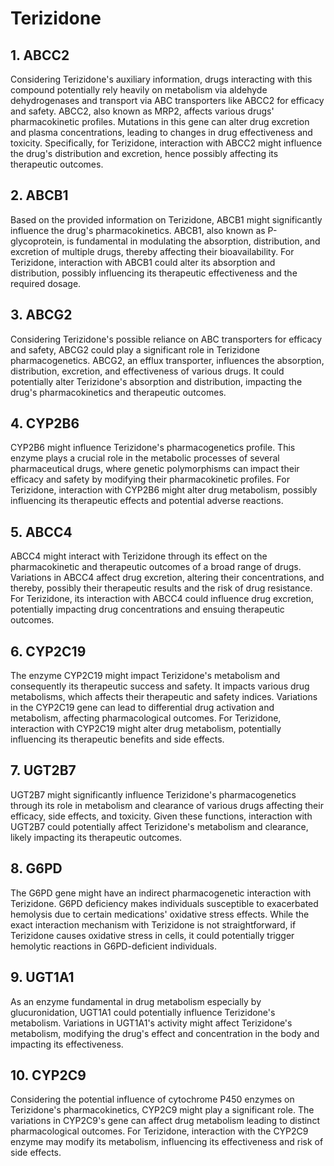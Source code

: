 # Terizidone

## 1. ABCC2
Considering Terizidone's auxiliary information, drugs interacting with this compound potentially rely heavily on metabolism via aldehyde dehydrogenases and transport via ABC transporters like ABCC2 for efficacy and safety. ABCC2, also known as MRP2, affects various drugs' pharmacokinetic profiles. Mutations in this gene can alter drug excretion and plasma concentrations, leading to changes in drug effectiveness and toxicity. Specifically, for Terizidone, interaction with ABCC2 might influence the drug's distribution and excretion, hence possibly affecting its therapeutic outcomes.

## 2. ABCB1
Based on the provided information on Terizidone, ABCB1 might significantly influence the drug's pharmacokinetics. ABCB1, also known as P-glycoprotein, is fundamental in modulating the absorption, distribution, and excretion of multiple drugs, thereby affecting their bioavailability. For Terizidone, interaction with ABCB1 could alter its absorption and distribution, possibly influencing its therapeutic effectiveness and the required dosage.

## 3. ABCG2
Considering Terizidone's possible reliance on ABC transporters for efficacy and safety, ABCG2 could play a significant role in Terizidone pharmacogenetics. ABCG2, an efflux transporter, influences the absorption, distribution, excretion, and effectiveness of various drugs. It could potentially alter Terizidone's absorption and distribution, impacting the drug's pharmacokinetics and therapeutic outcomes.

## 4. CYP2B6
CYP2B6 might influence Terizidone's pharmacogenetics profile. This enzyme plays a crucial role in the metabolic processes of several pharmaceutical drugs, where genetic polymorphisms can impact their efficacy and safety by modifying their pharmacokinetic profiles. For Terizidone, interaction with CYP2B6 might alter drug metabolism, possibly influencing its therapeutic effects and potential adverse reactions.

## 5. ABCC4
ABCC4 might interact with Terizidone through its effect on the pharmacokinetic and therapeutic outcomes of a broad range of drugs. Variations in ABCC4 affect drug excretion, altering their concentrations, and thereby, possibly their therapeutic results and the risk of drug resistance. For Terizidone, its interaction with ABCC4 could influence drug excretion, potentially impacting drug concentrations and ensuing therapeutic outcomes.

## 6. CYP2C19
The enzyme CYP2C19 might impact Terizidone's metabolism and consequently its therapeutic success and safety. It impacts various drug metabolisms, which affects their therapeutic and safety indices. Variations in the CYP2C19 gene can lead to differential drug activation and metabolism, affecting pharmacological outcomes. For Terizidone, interaction with CYP2C19 might alter drug metabolism, potentially influencing its therapeutic benefits and side effects.

## 7. UGT2B7
UGT2B7 might significantly influence Terizidone's pharmacogenetics through its role in metabolism and clearance of various drugs affecting their efficacy, side effects, and toxicity. Given these functions, interaction with UGT2B7 could potentially affect Terizidone's metabolism and clearance, likely impacting its therapeutic outcomes.

## 8. G6PD
The G6PD gene might have an indirect pharmacogenetic interaction with Terizidone. G6PD deficiency makes individuals susceptible to exacerbated hemolysis due to certain medications' oxidative stress effects. While the exact interaction mechanism with Terizidone is not straightforward, if Terizidone causes oxidative stress in cells, it could potentially trigger hemolytic reactions in G6PD-deficient individuals.

## 9. UGT1A1
As an enzyme fundamental in drug metabolism especially by glucuronidation, UGT1A1 could potentially influence Terizidone's metabolism. Variations in UGT1A1's activity might affect Terizidone's metabolism, modifying the drug's effect and concentration in the body and impacting its effectiveness.

## 10. CYP2C9
Considering the potential influence of cytochrome P450 enzymes on Terizidone's pharmacokinetics, CYP2C9 might play a significant role. The variations in CYP2C9's gene can affect drug metabolism leading to distinct pharmacological outcomes. For Terizidone, interaction with the CYP2C9 enzyme may modify its metabolism, influencing its effectiveness and risk of side effects.

